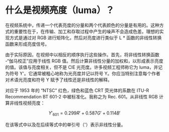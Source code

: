 # 什么是视频亮度（luma）？

在视频系统中，传递一个代表亮度的分量和两个代表颜色的分量是有用的。这种方式的重要性在于，在传输、加工和存取过程中产生的噪声不会造成色差。理想的实现方式是通过对 RGB 进行矩阵化，然后对亮度进行类似于 L * 函数的非线性转换函数来形成亮度信号。

由于实际原因，在视频中以相反的顺序执行这些操作。首先，将非线性转换函数 -“伽马校正”应用于线性 RGB 值。然后计算非线性分量的加权和，以形成表示亮度的值。该值与亮度相关，但不是 CIE 光亮度。许多视频工程师称它为 luma，并记为符号 Y'。它通常被粗心地称为光亮​​度并记以符号 Y。你应当特别注意每个作者对术语光亮度和符号 Y 赋予了线性还是非线性的解释。

对应于 1953 年的 “NTSC” 红色，绿色和蓝色 CRT 荧光体的系数在 ITU-R Recommendation BT 601-2 中被标准化。我称之为 Rec. 601。从非线性 RGB 计算非线性视频亮度：

$$ Y'_{601} = 0.299R' + 0.587G'+ 0.114B' $$

在该等式中以及在后续等式中的单引号（'）表示非线性分量。
